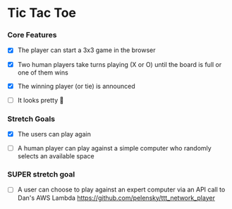 # Tic Tac Toe

### Core Features

- [x] The player can start a 3x3 game in the browser
- [x] Two human players take turns playing (X or O) until the board is full or one of them wins
- [x] The winning player (or tie) is announced
- [ ] It looks pretty 🙂


### Stretch Goals

- [x] The users can play again
- [ ] A human player can play against a simple computer who randomly selects an available space


### SUPER stretch goal

- [ ] A user can choose to play against an expert computer via an API call to Dan's AWS Lambda https://github.com/pelensky/ttt_network_player
